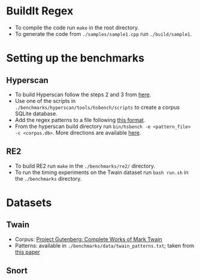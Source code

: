 # BuildIt Regex

- To compile the code run `make` in the root directory.
- To generate the code from `./samples/sample1.cpp` run `./build/sample1`.

# Setting up the benchmarks

## Hyperscan

- To build Hyperscan follow the steps 2 and 3 from [here](https://intel.github.io/hyperscan/dev-reference/getting_started.html).
- Use one of the scripts in `./benchmarks/hyperscan/tools/hsbench/scripts` to create a corpus SQLite database.
- Add the regex patterns to a file following [this format](http://intel.github.io/hyperscan/dev-reference/tools.html#tools-pattern-format).
- From the hyperscan build directory run `bin/hsbench -e <pattern_file> -c <corpus.db>`. More directions are available [here](http://intel.github.io/hyperscan/dev-reference/tools.html#running-hsbench).

## RE2

- To build RE2 run `make` in the `./benchmarks/re2/` directory.
- To run the timing experiments on the Twain dataset run `bash run.sh` in the `./benchmarks` directory.

# Datasets

## Twain
- Corpus: [Project Gutenberg: Complete Works of Mark Twain](https://www.gutenberg.org/files/3200/)
- Patterns: available in `./benchmarks/data/twain_patterns.txt`; taken from [this paper](https://www.microsoft.com/en-us/research/uploads/prod/2019/02/SRM_tacas19.pdf)

## Snort
